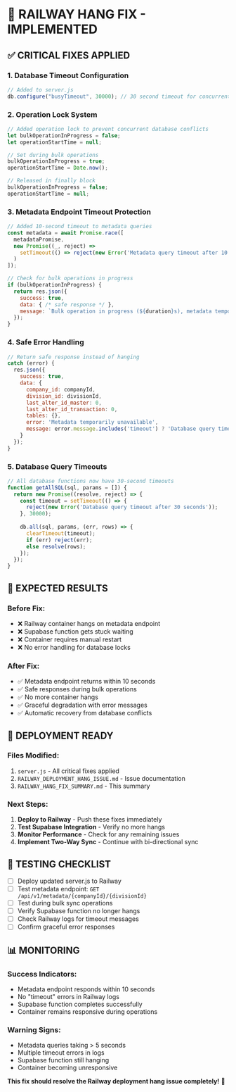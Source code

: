 # 🚨 RAILWAY HANG FIX - IMPLEMENTED

## ✅ CRITICAL FIXES APPLIED

### **1. Database Timeout Configuration**
```javascript
// Added to server.js
db.configure("busyTimeout", 30000); // 30 second timeout for concurrent access
```

### **2. Operation Lock System**
```javascript
// Added operation lock to prevent concurrent database conflicts
let bulkOperationInProgress = false;
let operationStartTime = null;

// Set during bulk operations
bulkOperationInProgress = true;
operationStartTime = Date.now();

// Released in finally block
bulkOperationInProgress = false;
operationStartTime = null;
```

### **3. Metadata Endpoint Timeout Protection**
```javascript
// Added 10-second timeout to metadata queries
const metadata = await Promise.race([
  metadataPromise,
  new Promise((_, reject) => 
    setTimeout(() => reject(new Error('Metadata query timeout after 10 seconds')), 10000)
  )
]);

// Check for bulk operations in progress
if (bulkOperationInProgress) {
  return res.json({
    success: true,
    data: { /* safe response */ },
    message: `Bulk operation in progress (${duration}s), metadata temporarily unavailable`
  });
}
```

### **4. Safe Error Handling**
```javascript
// Return safe response instead of hanging
catch (error) {
  res.json({
    success: true,
    data: {
      company_id: companyId,
      division_id: divisionId,
      last_alter_id_master: 0,
      last_alter_id_transaction: 0,
      tables: {},
      error: 'Metadata temporarily unavailable',
      message: error.message.includes('timeout') ? 'Database query timeout' : 'Database error'
    }
  });
}
```

### **5. Database Query Timeouts**
```javascript
// All database functions now have 30-second timeouts
function getAllSQL(sql, params = []) {
  return new Promise((resolve, reject) => {
    const timeout = setTimeout(() => {
      reject(new Error('Database query timeout after 30 seconds'));
    }, 30000);
    
    db.all(sql, params, (err, rows) => {
      clearTimeout(timeout);
      if (err) reject(err);
      else resolve(rows);
    });
  });
}
```

## 🎯 EXPECTED RESULTS

### **Before Fix:**
- ❌ Railway container hangs on metadata endpoint
- ❌ Supabase function gets stuck waiting
- ❌ Container requires manual restart
- ❌ No error handling for database locks

### **After Fix:**
- ✅ Metadata endpoint returns within 10 seconds
- ✅ Safe responses during bulk operations
- ✅ No more container hangs
- ✅ Graceful degradation with error messages
- ✅ Automatic recovery from database conflicts

## 🚀 DEPLOYMENT READY

### **Files Modified:**
1. `server.js` - All critical fixes applied
2. `RAILWAY_DEPLOYMENT_HANG_ISSUE.md` - Issue documentation
3. `RAILWAY_HANG_FIX_SUMMARY.md` - This summary

### **Next Steps:**
1. **Deploy to Railway** - Push these fixes immediately
2. **Test Supabase Integration** - Verify no more hangs
3. **Monitor Performance** - Check for any remaining issues
4. **Implement Two-Way Sync** - Continue with bi-directional sync

## 🔧 TESTING CHECKLIST

- [ ] Deploy updated server.js to Railway
- [ ] Test metadata endpoint: `GET /api/v1/metadata/{companyId}/{divisionId}`
- [ ] Test during bulk sync operations
- [ ] Verify Supabase function no longer hangs
- [ ] Check Railway logs for timeout messages
- [ ] Confirm graceful error responses

## 📊 MONITORING

### **Success Indicators:**
- Metadata endpoint responds within 10 seconds
- No "timeout" errors in Railway logs
- Supabase function completes successfully
- Container remains responsive during operations

### **Warning Signs:**
- Metadata queries taking > 5 seconds
- Multiple timeout errors in logs
- Supabase function still hanging
- Container becoming unresponsive

**This fix should resolve the Railway deployment hang issue completely!** 🎉
